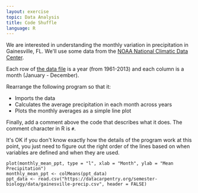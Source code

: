 ```yaml
---
layout: exercise
topic: Data Analysis
title: Code Shuffle
language: R
---
```


We are interested in understanding the monthly variation in precipitation in
Gainesville, FL. We'll use some data from the
[NOAA National Climatic Data Center](http://www.ncdc.noaa.gov/).

Each row of [the data file](https://datacarpentry.org/semester-biology/data/gainesville-precip.csv) is a year (from 1961-2013) and each column is a month
(January - December).

Rearrange the following program so that it:

- Imports the data
- Calculates the average precipitation in each month across years
- Plots the monthly averages as a simple line plot

Finally, add a comment above the code that describes what it does. The comment
character in R is `#`.

It's OK if you don't know exactly how the details of the program work at this
point, you just need to figure out the right order of the lines based on when
variables are defined and when they are used.

```
plot(monthly_mean_ppt, type = "l", xlab = "Month", ylab = "Mean Precipitation")
monthly_mean_ppt <- colMeans(ppt_data)
ppt_data <- read.csv("https://datacarpentry.org/semester-biology/data/gainesville-precip.csv", header = FALSE)
```
